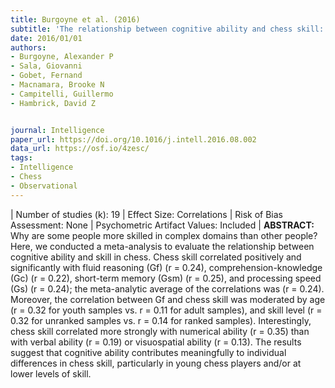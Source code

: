 ```yaml
---
title: Burgoyne et al. (2016)
subtitle: 'The relationship between cognitive ability and chess skill: A comprehensive meta-analysis'
date: 2016/01/01
authors:
- Burgoyne, Alexander P
- Sala, Giovanni
- Gobet, Fernand
- Macnamara, Brooke N
- Campitelli, Guillermo
- Hambrick, David Z


journal: Intelligence
paper_url: https://doi.org/10.1016/j.intell.2016.08.002
data_url: https://osf.io/4zesc/
tags:
- Intelligence
- Chess
- Observational
---
```


| Number of studies (k): 19 | Effect Size: Correlations | Risk of Bias Assessment: None | Psychometric Artifact Values: Included | **ABSTRACT:** Why are some people more skilled in complex domains than other people? Here, we conducted a meta-analysis to evaluate the relationship between cognitive ability and skill in chess. Chess skill correlated positively and significantly with fluid reasoning (Gf) (r = 0.24), comprehension-knowledge (Gc) (r = 0.22), short-term memory (Gsm) (r = 0.25), and processing speed (Gs) (r = 0.24); the meta-analytic average of the correlations was (r = 0.24). Moreover, the correlation between Gf and chess skill was moderated by age (r = 0.32 for youth samples vs. r = 0.11 for adult samples), and skill level (r = 0.32 for unranked samples vs. r = 0.14 for ranked samples). Interestingly, chess skill correlated more strongly with numerical ability (r = 0.35) than with verbal ability (r = 0.19) or visuospatial ability (r = 0.13). The results suggest that cognitive ability contributes meaningfully to individual differences in chess skill, particularly in young chess players and/or at lower levels of skill.
